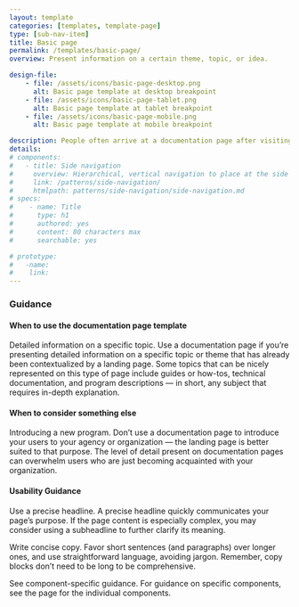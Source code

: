 ```yaml
---
layout: template
categories: [templates, template-page]
type: [sub-nav-item]
title: Basic page 
permalink: /templates/basic-page/
overview: Present information on a certain theme, topic, or idea. 

design-file:
    - file: /assets/icons/basic-page-desktop.png
      alt: Basic page template at desktop breakpoint
    - file: /assets/icons/basic-page-tablet.png
      alt: Basic page template at tablet breakpoint
    - file: /assets/icons/basic-page-mobile.png
      alt: Basic page template at mobile breakpoint

description: People often arrive at a documentation page after visiting the landing page or after searching for a specific piece of information, so documentation pages don’t need to provide as much contextualizing information as more introductory pages would. The copy should be clear, focused, and concise.
details:
# components:
#   - title: Side navigation
#     overview: Hierarchical, vertical navigation to place at the side of a page.
#     link: /patterns/side-navigation/
#     htmlpath: patterns/side-navigation/side-navigation.md
# specs:
#    - name: Title
#      type: h1
#      authored: yes
#      content: 80 characters max
#      searchable: yes

# prototype:
#   -name:
#    link:
---
```


### Guidance

#### When to use the documentation page template
Detailed information on a specific topic. Use a documentation page if you’re presenting detailed information on a specific topic or theme that has already been contextualized by a landing page. Some topics that can be nicely represented on this type of page include guides or how-tos, technical documentation, and program descriptions — in short, any subject that requires in-depth explanation.

#### When to consider something else
Introducing a new program. Don’t use a documentation page to introduce your users to your agency or organization — the landing page is better suited to that purpose. The level of detail present on documentation pages can overwhelm users who are just becoming acquainted with your organization.

#### Usability Guidance 
Use a precise headline. A precise headline quickly communicates your page’s purpose. If the page content is especially complex, you may consider using a subheadline to further clarify its meaning.

Write concise copy. Favor short sentences (and paragraphs) over longer ones, and use straightforward language, avoiding jargon. Remember, copy blocks don’t need to be long to be comprehensive.

See component-specific guidance. For guidance on specific components, see the page for the individual components.

